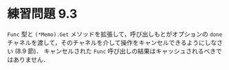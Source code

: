 # 練習問題 9.3

`Func` 型と `(*Memo).Get` メソッドを拡張して，呼び出しもとがオプションの
`done` チャネルを渡して，そのチャネルを介して操作をキャンセルできるようにしなさい (8.9 節)．
キャンセルされた `Func` 呼び出しの結果はキャッシュされるべきではありません．

